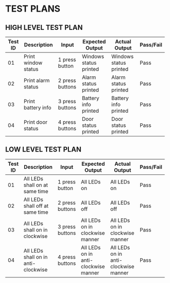 **TEST PLANS**
===

**HIGH LEVEL TEST PLAN**
--

|Test ID  |Description                        | Input             |Expected Output         |Actual Output          |Pass/Fail |
--------------------                          |---------------    |------------------      |---------------        |----------|--------
|   01    | Print window status               | 1 press button    | Windows status printed | Windows status printed| Pass     |
|   02    | Print alarm status                | 2 press buttons   | Alarm status printed   | Alarm status printed  | Pass     |
|   03    | Print battery info                | 3 press buttons   | Battery info printed   | Battery info printed  | Pass     |
|   04    | Print door status                 | 4 press buttons   | Door status printed    | Door status printed   | Pass     |


**LOW LEVEL TEST PLAN** 
--

|Test ID  |Description                                  | Input            |Expected Output                       |Actual Output                         |Pass/Fail |
--------------------                                    |---------------   |------------------                    |---------------                       |--------- |-
|   01    | All LEDs shall on at same time              | 1 press button   | All LEDs on                          | All LEDs on                          | Pass     |
|   02    | All LEDs shall off at same time             | 2 press buttons  | All LEDs off                         | All LEDs off                         | Pass     |
|   03    | All LEDs shall on in clockwise              | 3 press buttons  | All LEDs on in clockwise manner      | All LEDs on in clockwise manner      | Pass     |
|   04    | All LEDs shall on in anti-clockwise         | 4 press buttons  | All LEDs on in anti-clockwise manner | All LEDs on in anti-clockwise manner | Pass     |
